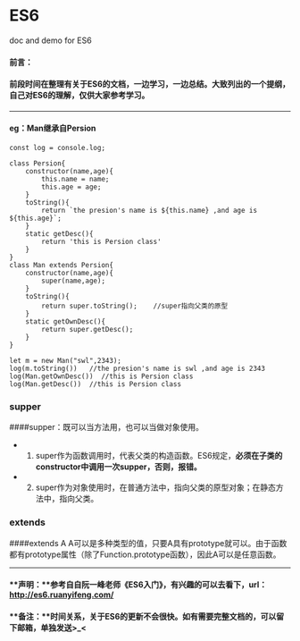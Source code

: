 # ES6
doc and demo for ES6 

#### **前言：** 
#### 前段时间在整理有关于ES6的文档，一边学习，一边总结。大致列出的一个提纲，自己对ES6的理解，仅供大家参考学习。

---
#### eg：Man继承自Persion
```
const log = console.log;

class Persion{
	constructor(name,age){
		this.name = name;
		this.age = age;
	}
	toString(){
		return `the presion's name is ${this.name} ,and age is ${this.age}`;
	}
	static getDesc(){
		return 'this is Persion class'
	}
}
class Man extends Persion{
	constructor(name,age){
		super(name,age);
	}
	toString(){
		return super.toString();	//super指向父类的原型
	}
	static getOwnDesc(){
		return super.getDesc();
	}
}

let m = new Man("swl",2343);
log(m.toString())	//the presion's name is swl ,and age is 2343
log(Man.getOwnDesc())  //this is Persion class
log(Man.getDesc())	//this is Persion class
```
### supper
####supper：既可以当方法用，也可以当做对象使用。
 - 1. super作为函数调用时，代表父类的构造函数。ES6规定，**必须在子类的constructor中调用一次supper，否则，报错。**
 - 2. super作为对象使用时，在普通方法中，指向父类的原型对象；在静态方法中，指向父类。
	
### extends
####extends A
A可以是多种类型的值，只要A具有prototype就可以。由于函数都有prototype属性（除了Function.prototype函数），因此A可以是任意函数。

---
#### **声明：**参考自自阮一峰老师《ES6入门》，有兴趣的可以去看下，url：http://es6.ruanyifeng.com/
#### **备注：**时间关系，关于ES6的更新不会很快。如有需要完整文档的，可以留下邮箱，单独发送>_<

